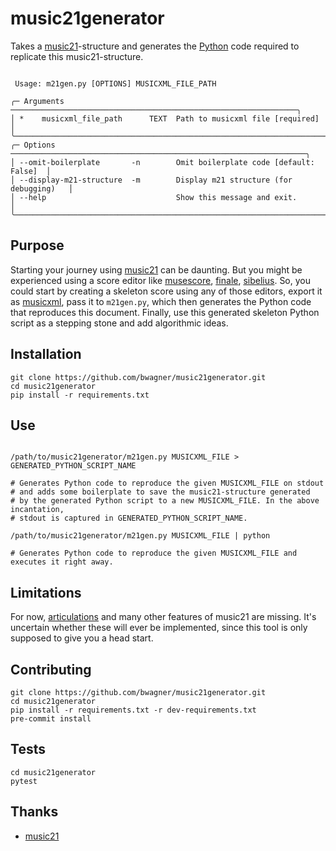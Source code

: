 # music21generator

Takes a [music21](https://web.mit.edu/music21/)-structure and generates the
[Python](https://www.python.org/) code required to replicate this music21-structure.

```console

 Usage: m21gen.py [OPTIONS] MUSICXML_FILE_PATH

╭─ Arguments ────────────────────────────────────────────────────────────────╮
│ *    musicxml_file_path      TEXT  Path to musicxml file [required]        │
╰────────────────────────────────────────────────────────────────────────────╯
╭─ Options ──────────────────────────────────────────────────────────────────╮
│ --omit-boilerplate       -n        Omit boilerplate code [default: False]  │
│ --display-m21-structure  -m        Display m21 structure (for debugging)   │
│ --help                             Show this message and exit.             │
╰────────────────────────────────────────────────────────────────────────────╯

```

## Purpose
Starting your journey using [music21](https://web.mit.edu/music21/) can be daunting.
But you might be experienced using a score editor like
[musescore](https://musescore.org), [finale](https://www.finalemusic.com),
[sibelius](https://www.avid.com/sibelius). So, you could start by creating a skeleton
score using any of those editors, export it as
[musicxml](https://www.musicxml.com), pass it to `m21gen.py`, which then generates the
Python code that reproduces this document. Finally, use this generated
skeleton Python script as a stepping stone and add algorithmic ideas.

## Installation
```console
git clone https://github.com/bwagner/music21generator.git
cd music21generator
pip install -r requirements.txt
```

## Use
```console

/path/to/music21generator/m21gen.py MUSICXML_FILE > GENERATED_PYTHON_SCRIPT_NAME

# Generates Python code to reproduce the given MUSICXML_FILE on stdout
# and adds some boilerplate to save the music21-structure generated
# by the generated Python script to a new MUSICXML_FILE. In the above incantation,
# stdout is captured in GENERATED_PYTHON_SCRIPT_NAME.

/path/to/music21generator/m21gen.py MUSICXML_FILE | python

# Generates Python code to reproduce the given MUSICXML_FILE and executes it right away.
```

## Limitations
For now,
[articulations](https://web.mit.edu/music21/doc/moduleReference/moduleArticulations.html) and
many other features of music21 are missing.
It's uncertain whether these will ever be implemented, since this tool is only supposed to give
you a head start.

## Contributing
```console
git clone https://github.com/bwagner/music21generator.git
cd music21generator
pip install -r requirements.txt -r dev-requirements.txt
pre-commit install
```

## Tests
```console
cd music21generator
pytest
```

## Thanks
- [music21](https://web.mit.edu/music21/)
